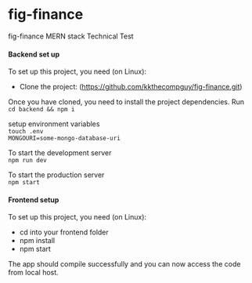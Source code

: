 # fig-finance
fig-finance MERN stack Technical Test
 

#### Backend set up
To set up this project, you need (on Linux):
* Clone the project: (https://github.com/kkthecompguy/fig-finance.git)

Once you have cloned, you need to install the project dependencies. Run  
```cd backend && npm i```  

setup environment variables  
```touch .env```  
```MONGOURI=some-mongo-database-uri```  

To start the development server  
```npm run dev```  

To start the production server  
```npm start```  

#### Frontend setup

To set up this project, you need (on Linux):
* cd into your frontend folder
* npm install
* npm start 

The app should compile successfully and you can now access the code from local host.
